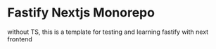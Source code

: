 # Fastify Nextjs Monorepo

without TS, this is a template for testing and learning fastify with next frontend
